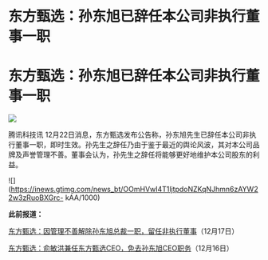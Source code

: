 # 东方甄选：孙东旭已辞任本公司非执行董事一职

# 东方甄选：孙东旭已辞任本公司非执行董事一职

![](https://inews.gtimg.com/news_bt/OB3JphWgdlD4Ypu1uaPIF_94J2kJ4ZslrrvjMNfBhAC48AA/1000)

腾讯科技讯
12月22日消息，东方甄选发布公告称，孙东旭先生已辞任本公司非执行董事一职，即时生效。孙先生之辞任乃由于鉴于最近的舆论风波，其对本公司品牌及声誉管理不善。董事会认为，孙先生之辞任将能够更好地维护本公司股东的利益。

![](https://inews.gtimg.com/news_bt/OOmHVwI4T1ljtpdoNZKqNJhmn6zAYW22w3zRuoBXGrc-
kAA/1000)

**此前报道：**

[东方甄选：因管理不善解除孙东旭总裁一职，留任非执行董事](https://news.qq.com/rain/a/20231217A05MRK00)（12月17日）

[东方甄选：俞敏洪兼任东方甄选CEO，免去孙东旭CEO职务](https://news.qq.com/rain/a/20231216A038CC00)（12月16日）

